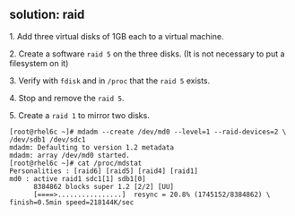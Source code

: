 ## solution: raid

1\. Add three virtual disks of 1GB each to a virtual machine.

2\. Create a software `raid 5` on the three disks. (It is not necessary
to put a filesystem on it)

3\. Verify with `fdisk` and in `/proc` that the `raid 5` exists.

4\. Stop and remove the `raid 5`.

5\. Create a `raid 1` to mirror two disks.

    [root@rhel6c ~]# mdadm --create /dev/md0 --level=1 --raid-devices=2 \
    /dev/sdb1 /dev/sdc1 
    mdadm: Defaulting to version 1.2 metadata
    mdadm: array /dev/md0 started.
    [root@rhel6c ~]# cat /proc/mdstat 
    Personalities : [raid6] [raid5] [raid4] [raid1] 
    md0 : active raid1 sdc1[1] sdb1[0]
          8384862 blocks super 1.2 [2/2] [UU]
          [====>................]  resync = 20.8% (1745152/8384862) \
    finish=0.5min speed=218144K/sec

